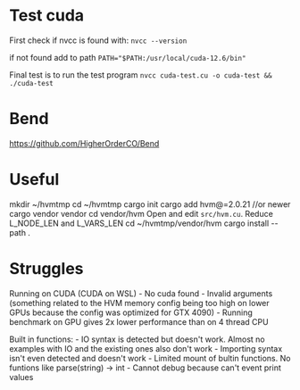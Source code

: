 # Test cuda #

First check if nvcc is found with:
`nvcc --version`

if not found add to path
`PATH="$PATH:/usr/local/cuda-12.6/bin"`

Final test is to run the test program
`nvcc cuda-test.cu -o cuda-test && ./cuda-test`

# Bend #

https://github.com/HigherOrderCO/Bend

# Useful #

mkdir ~/hvmtmp
cd ~/hvmtmp
cargo init
cargo add hvm@=2.0.21 //or newer
cargo vendor vendor
cd vendor/hvm
Open and edit `src/hvm.cu`. Reduce L_NODE_LEN and L_VARS_LEN
cd ~/hvmtmp/vendor/hvm
cargo install --path .

# Struggles #

Running on CUDA (CUDA on WSL)
    - No cuda found
    - Invalid arguments (something related to the HVM memory config being too high on lower GPUs because the config was optimized for GTX 4090)
    - Running benchmark on GPU gives 2x lower performance than on 4 thread CPU

Built in functions:
    - IO syntax is detected but doesn't work. Almost no examples with IO and the existing ones also don't work
    - Importing syntax isn't even detected and doesn't work
    - Limited mount of bultin functions. No funtions like parse(string) -> int
    - Cannot debug because can't event print values